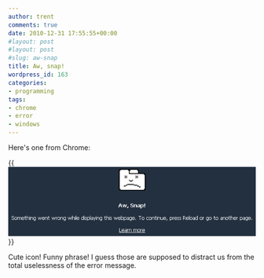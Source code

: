 ```yaml
---
author: trent
comments: true
date: 2010-12-31 17:55:55+00:00
#layout: post
#layout: post
#slug: aw-snap
title: Aw, snap!
wordpress_id: 163
categories:
- programming
tags:
- chrome
- error
- windows
---
```


Here's one from Chrome:

{{<img src="chrome_error.png">}}

Cute icon!  Funny phrase!  I guess those are supposed to distract us from the total uselessness of the error message.
